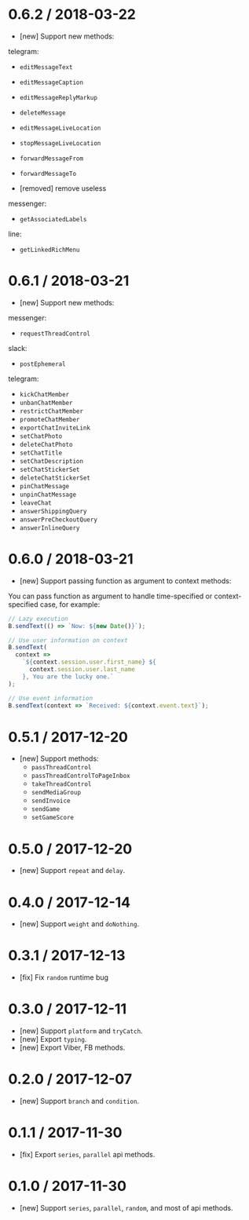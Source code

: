 # 0.6.2 / 2018-03-22

* [new] Support new methods:

telegram:

* `editMessageText`
* `editMessageCaption`
* `editMessageReplyMarkup`
* `deleteMessage`
* `editMessageLiveLocation`
* `stopMessageLiveLocation`
* `forwardMessageFrom`
* `forwardMessageTo`

* [removed] remove useless

messenger:

* `getAssociatedLabels`

line:

* `getLinkedRichMenu`

# 0.6.1 / 2018-03-21

* [new] Support new methods:

messenger:

* `requestThreadControl`

slack:

* `postEphemeral`

telegram:

* `kickChatMember`
* `unbanChatMember`
* `restrictChatMember`
* `promoteChatMember`
* `exportChatInviteLink`
* `setChatPhoto`
* `deleteChatPhoto`
* `setChatTitle`
* `setChatDescription`
* `setChatStickerSet`
* `deleteChatStickerSet`
* `pinChatMessage`
* `unpinChatMessage`
* `leaveChat`
* `answerShippingQuery`
* `answerPreCheckoutQuery`
* `answerInlineQuery`

# 0.6.0 / 2018-03-21

* [new] Support passing function as argument to context methods:

You can pass function as argument to handle time-specified or context-specified case, for example:

```js
// Lazy execution
B.sendText(() => `Now: ${new Date()}`);

// Use user information on context
B.sendText(
  context =>
    `${context.session.user.first_name} ${
      context.session.user.last_name
    }, You are the lucky one.`
);

// Use event information
B.sendText(context => `Received: ${context.event.text}`);
```

# 0.5.1 / 2017-12-20

* [new] Support methods:
  * `passThreadControl`
  * `passThreadControlToPageInbox`
  * `takeThreadControl`
  * `sendMediaGroup`
  * `sendInvoice`
  * `sendGame`
  * `setGameScore`

# 0.5.0 / 2017-12-20

* [new] Support `repeat` and `delay`.

# 0.4.0 / 2017-12-14

* [new] Support `weight` and `doNothing`.

# 0.3.1 / 2017-12-13

* [fix] Fix `random` runtime bug

# 0.3.0 / 2017-12-11

* [new] Support `platform` and `tryCatch`.
* [new] Export `typing`.
* [new] Export Viber, FB methods.

# 0.2.0 / 2017-12-07

* [new] Support `branch` and `condition`.

# 0.1.1 / 2017-11-30

* [fix] Export `series`, `parallel` api methods.

# 0.1.0 / 2017-11-30

* [new] Support `series`, `parallel`, `random`, and most of api methods.
